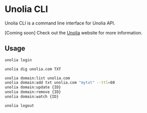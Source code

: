 
# Unolia CLI
Unolia CLI is a command line interface for Unolia API.

[Coming soon]
Check out the [Unolia](https://unolia.com) website for more information.


## Usage
```bash
unolia login 

unolia dig unolia.com TXT

unolia domain:list unolia.com
unolia domain:add txt unolia.com "mytxt" --ttl=60
unolia domain:update {ID} 
unolia domain:remove {ID}
unolia domain:watch {ID}

unolia logout
```
